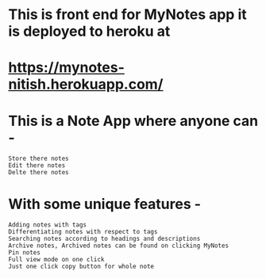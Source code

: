 # This is front end for MyNotes app it is deployed to heroku at 
# https://mynotes-nitish.herokuapp.com/

# This is a Note App where anyone can -

    Store there notes
    Edit there notes
    Delte there notes

# With some unique features -

    Adding notes with tags
    Differentiating notes with respect to tags
    Searching notes according to headings and descriptions
    Archive notes, Archived notes can be found on clicking MyNotes
    Pin notes
    Full view mode on one click
    Just one click copy button for whole note
